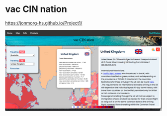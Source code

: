 # vac CIN nation

https://jonmorg-hs.github.io/Project1/

<img src="assets/images/screenshot5_project1.png" >
